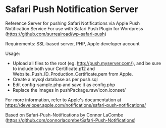 Safari Push Notification Server
===============================

Reference Server for pushing Safari Notifications via Apple Push Notification Service
For use with Safari Push Plugin for Wordpress (https://github.com/surrealroad/wp-safari-push)

Requirements:
SSL-based server, PHP, Apple developer account

Usage:
 - Upload all files to the root (eg. http://push.myserver.com/), and be sure to include both your Certificate.p12 and Website_Push_ID_Production_Certificate.pem from Apple.
 - Create a mysql database as per push.sql
 - Edit config-sample.php and save it as config.php
 - Replace the images in pushPackage.raw/icon.iconset/

For more information, refer to Apple's documentation at https://developer.apple.com/notifications/safari-push-notifications/

Based on Safari-Push-Notifications by Connor LaCombe (https://github.com/connorlacombe/Safari-Push-Notifications)